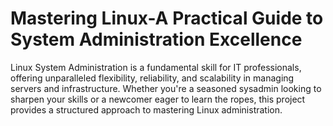 # Mastering Linux-A Practical Guide to System Administration Excellence

Linux System Administration is a fundamental skill for IT professionals, offering unparalleled flexibility, reliability, and scalability in managing servers and infrastructure. Whether you're a seasoned sysadmin looking to sharpen your skills or a newcomer eager to learn the ropes, this project provides a structured approach to mastering Linux administration.




